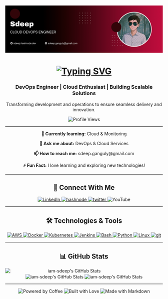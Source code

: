 <!-- Profile Header -->
![image](https://github.com/iam-sdeep/iam-sdeep/blob/b37700517fa7413176cacda8939e14c2b364e8e5/github_banner.png)  
<div align="center">
  <h1><a href="https://git.io/typing-svg"><img src="https://readme-typing-svg.demolab.com?font=Fira+Code&weight=500&size=28&pause=1000&color=0FF700&center=true&vCenter=true&width=1200&height=60&lines=Hi+%F0%9F%91%8B%2C+Explore+world+of+Cloud+%26+DevOps+;With+Sdeep%2C+Let's+connect!+" alt="Typing SVG" /></a></h1>

 <!-- <h1>👋 Hi, I'm Sdeep </h1> -->
  <h3>DevOps Engineer | Cloud Enthusiast | Building Scalable Solutions</h3>
  <p>Transforming development and operations to ensure seamless delivery and innovation.</p>
  
  <!-- Profile Views -->
  <img src="https://komarev.com/ghpvc/?username=iam-sdeep&label=Profile%20Views&color=blue&style=for-the-badge" alt="Profile Views" />
</div>

<hr>

<!-- About Section -->
<div align="center">
  <p><strong>🌱 Currently learning:</strong> Cloud & Monitoring</p>
  <p><strong>💬 Ask me about:</strong> DevOps & Cloud Services</p>
  <p><strong>📫 How to reach me:</strong> sdeep.ganguly@gmail.com</p>
  <p><strong>⚡ Fun Fact:</strong> I love learning and exploring new technologies!</p>
</div>

<hr>
<!--
Blog Posts Section
<h2 align="center">📝 Recent Blog Posts</h2>
<div align="center">
   Dynamic Blog Posts 
     BLOG-POST-LIST:START 
      [https://sdeep.hashnode.dev/](https://sdeep.hashnode.dev/devops-zero-to-hero-introduction-to-devops)
     BLOG-POST-LIST:END
</div> -->

<!-- <hr> -->

<!-- Connect Section -->
<h2 align="center">🔗 Connect With Me</h2>
<div align="center">
 <a href="https://www.linkedin.com/in/sdeep-gangopadhyay-b73736349/" target="_blank">
    <img src="https://img.icons8.com/color/48/000000/linkedin.png" alt="LinkedIn" />
  </a>
<!--  <a href="https://medium.com/" target="_blank"> -->
<!--    <img src="https://img.icons8.com/ios-filled/50/000000/medium-monogram.png" alt="Medium" />
  </a> -->
  <a href="https://sdeep.hashnode.dev/" target="_blank">
    <img src="https://img.icons8.com/color/48/hashnode.png" alt="hashnode" />
  </a>
  <a href="https://x.com/sdeep_tw" target="_blank">
    <img src="https://img.icons8.com/fluency/48/twitter.png" alt="twitter" />
  </a>
 <!-- <a href="" target="_blank"> -->
    <img src="https://img.icons8.com/color/48/000000/youtube-play.png" alt="YouTube" />
  </a>
</div>

<hr>

<!-- Skills Section -->
<h2 align="center">🛠️ Technologies & Tools</h2>
<div align="center">
  <a href="https://aws.amazon.com" target="_blank">
    <img src="https://img.icons8.com/color/48/000000/amazon-web-services.png" alt="AWS" />
  </a>
  <a href="https://www.docker.com" target="_blank">
    <img src="https://img.icons8.com/color/48/000000/docker.png" alt="Docker" />
  </a>
  <a href="https://kubernetes.io" target="_blank">
    <img src="https://img.icons8.com/color/48/000000/kubernetes.png" alt="Kubernetes" />
  </a>
  <a href="https://www.jenkins.io" target="_blank">
    <img src="https://img.icons8.com/color/48/000000/jenkins.png" alt="Jenkins" />
  </a>
  <a href="https://www.gnu.org/software/bash/" target="_blank">
    <img src="https://img.icons8.com/color/48/000000/console.png" alt="Bash" />
  </a>
  <a href="https://www.python.org" target="_blank">
    <img src="https://img.icons8.com/color/48/000000/python.png" alt="Python" />
  </a>
  <a href="https://www.linux.org/" target="_blank">
    <img src="https://img.icons8.com/color/48/000000/linux.png" alt="Linux" />
  </a>
  <a href="https://www.git-scm.com" target="_blank">
    <img src="https://img.icons8.com/color/48/git.png" alt="git" />
  </a>
</div>

<hr>

<h2 align="center">📊 GitHub Stats</h2>

<div align="center">
  <img align="left" src="https://github-readme-stats.vercel.app/api/top-langs/?username=iam-sdeep&theme=radical&show_icons=true&hide_border=false&layout=compact" alt="iam-sdeep's GitHub Stats" width="425" />
  
  <img align="center" src="https://github-readme-stats.vercel.app/api?username=iam-sdeep&theme=radical&show_icons=true&hide_border=false&count_private=true" alt="iam-sdeep's GitHub Stats" width="420"/>
  
  <img align="center" src="https://streak-stats.demolab.com?user=iam-sdeep&theme=radical&hide_border=false" alt="iam-sdeep's GitHub Stats" width="425" />
  
</div>

<hr>

<!-- Footer Badges -->
<div align="center">
  <img src="https://forthebadge.com/images/badges/powered-by-coffee.svg" alt="Powered by Coffee" />
  <img src="https://forthebadge.com/images/badges/built-with-love.svg" alt="Built with Love" />
  <img src="https://forthebadge.com/images/badges/made-with-markdown.svg" alt="Made with Markdown" />
</div>
